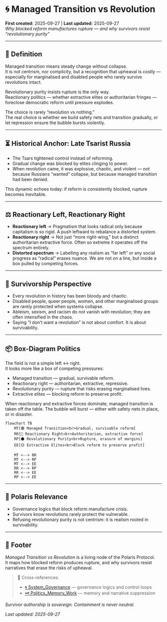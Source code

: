 # 🌀 Managed Transition vs Revolution  
**First created:** 2025-09-27 | **Last updated:** 2025-09-27  
*Why blocked reform manufactures rupture — and why survivors resist “revolutionary purity”*  

---

## 📖 Definition  

Managed transition means steady change without collapse.  
It is not centrism, nor complicity, but a recognition that upheaval is costly — especially for marginalised and disabled people who rarely survive revolutions intact.  

Revolutionary purity insists rupture is the only way.  
Reactionary politics — whether extractive elites or authoritarian fringes — foreclose democratic reform until pressure explodes.  

The choice is rarely “revolution vs nothing.”  
The real choice is whether we build safety nets and transition gradually, or let repression ensure the bubble bursts violently.  

---

## ⏳ Historical Anchor: Late Tsarist Russia  

- The Tsars tightened control instead of reforming.  
- Gradual change was blocked by elites clinging to power.  
- When revolution came, it was explosive, chaotic, and violent — not because Russians “wanted” collapse, but because managed transition had been denied.  

This dynamic echoes today: if reform is consistently blocked, rupture becomes inevitable.  

---

## ⚖️ Reactionary Left, Reactionary Right  

- **Reactionary left** → Pragmatism that looks radical only because capitalism is so rigid. A push leftward to rebalance a distorted system.  
- **Reactionary right** → Not just “more right-wing,” but a distinct authoritarian extractive force. Often so extreme it operates off the spectrum entirely.  
- **Distorted spectrum** → Labelling any realism as “far left” or any social progress as “radical” erases nuance. We are not on a line, but inside a box pulled by competing forces.  

---

## 🧭 Survivorship Perspective  

- Every revolution in history has been bloody and chaotic.  
- Disabled people, queer people, women, and other marginalised groups are rarely protected when systems collapse.  
- Ableism, sexism, and racism do not vanish with revolution; they are often intensified in the chaos.  
- Saying “I don’t want a revolution” is not about comfort. It is about survivability.  

---

## 📦 Box-Diagram Politics  

The field is not a simple left ↔ right.  
It looks more like a box of competing pressures:  

- Managed transition — gradual, survivable reform.  
- Reactionary right — authoritarian, extractive, repressive.  
- Revolutionary purity — rupture that risks erasing marginalised lives.  
- Extractive elites — blocking reform to preserve profit.  

When reactionary and extractive forces dominate, managed transition is taken off the table. The bubble will burst — either with safety nets in place, or in disaster.    

```mermaid
flowchart TB
    MT[🟢 Managed Transition<br>Gradual, survivable reform] 
    RR[🔴 Reactionary Right<br>Authoritarian, extractive force] 
    RP[⚫ Revolutionary Purity<br>Rupture, erasure of margins] 
    EE[🟡 Extractive Elites<br>Block reform to preserve profit] 

    MT <--> RR
    MT <--> RP
    MT <--> EE
    RR <--> RP
    RR <--> EE
    RP <--> EE
```

---

## 🔗 Polaris Relevance  

- Governance logics that block reform manufacture crisis.  
- Survivors know revolutions rarely protect the vulnerable.  
- Refusing revolutionary purity is not centrism: it is realism rooted in survivability.  

---

## 🏮 Footer  

*Managed Transition vs Revolution* is a living node of the Polaris Protocol.  
It maps how blocked reform produces rupture, and why survivors resist narratives that erase the risks of upheaval.  

> 📡 Cross-references:  
> - [🌀 System_Governance](../🌀_System_Governance/) — governance logics and control loops  
> - [🗝️ Politics_Memory_Work](../🗝️_Politics_Memory_Work/) — memory and narrative suppression  

*Survivor authorship is sovereign. Containment is never neutral.*  

_Last updated: 2025-09-27_
